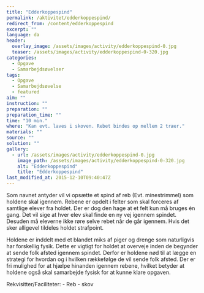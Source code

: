 ```yaml
---
title: "Edderkoppespind"
permalink: /aktivitet/edderkoppespind/
redirect_from: /content/edderkoppespind
excerpt: ""
language: da
header:
  overlay_image: /assets/images/activity/edderkoppespind-0.jpg
  teaser: /assets/images/activity/edderkoppespind-0-320.jpg
categories:
  - Opgave
  - Samarbejdsøvelser
tags:
  - Opgave
  - Samarbejdsøvelse
  - featured
aim: ""
instruction: ""
preparation: ""
preparation_time: ""
time: "10 min."
where: "Kan evt. laves i skoven. Rebet bindes op mellem 2 træer."
materials: ""
source: ""
solution: ""
gallery:
  - url: /assets/images/activity/edderkoppespind-0.jpg
    image_path: /assets/images/activity/edderkoppespind-0-320.jpg
    alt: "Edderkoppespind"
    title: "Edderkoppespind"
last_modified_at: 2015-12-10T09:40:47Z
---
```

Som navnet antyder vil vi opsætte et spind af reb (Evt. minestrimmel) som holdene skal igennem. Rebene er opdelt i felter som skal forceres af samtlige elever fra holdet. Der er dog den hage at et felt kun må bruges én gang. Det vil sige at hver elev skal finde en ny vej igennem spindet. Desuden må eleverne ikke røre selve rebet når de går igennem. Hvis det sker alligevel tildeles holdet strafpoint.

Holdene er inddelt med et blandet miks af piger og drenge som naturligvis har forskellig fysik. Dette er vigtigt for holdet at overveje inden de begynder at sende folk afsted igennem spindet. Derfor er holdene nød til at lægge en strategi for hvordan og i hvilken rækkefølge de vil sende folk afsted. Der er fri mulighed for at hjælpe hinanden igennem rebene, hvilket betyder at holdene også skal samarbejde fysisk for at kunne klare opgaven.

Rekvisitter/Faciliteter: - Reb - skov
